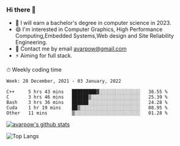 ### Hi there 👋
<!--I have been a GitHub member for [![Years Badge](https://badges.pufler.dev/years/avarpow)](https://badges.pufler.dev)-->
- 🌱 I will earn a bachelor's degree in computer science in 2023.
- 😄 I'm interested in Computer Graphics, High Performance Computing,Embedded Systems,Web design and Site Reliability Engineering.
- 💬 Contact me by email avarpow@gmail.com
- ⚡ Aiming for full stack.

<!--💻 Coding Activity Logging

[![Commits Badge](https://badges.pufler.dev/commits/weekly/avarpow)](https://badges.pufler.dev)-->

⏱ Weekly coding time
<!--START_SECTION:waka-->
```text
Week: 28 December, 2021 - 03 January, 2022

C++     5 hrs 43 mins   █████████▓░░░░░░░░░░░░░░░   38.55 % 
C       3 hrs 46 mins   ██████▒░░░░░░░░░░░░░░░░░░   25.39 % 
Bash    3 hrs 36 mins   ██████░░░░░░░░░░░░░░░░░░░   24.28 % 
Cuda    1 hr 19 mins    ██▒░░░░░░░░░░░░░░░░░░░░░░   08.95 % 
Other   11 mins         ▒░░░░░░░░░░░░░░░░░░░░░░░░   01.28 % 
```
<!--END_SECTION:waka-->

[![avarpow's github stats](https://github-readme-stats.vercel.app/api?username=avarpow&count_private=true&show_icons=true&hide=issues&hide_border=true)](https://github.com/anuraghazra/github-readme-stats)

![Top Langs](https://github-readme-stats.vercel.app/api/top-langs/?username=avarpow&layout=compact&hide_border=true) 
<!--[![avarpow's wakatime stats](https://github-readme-stats.vercel.app/api/wakatime?username=avarpow)](https://github.com/anuraghazra/github-readme-stats)-->
